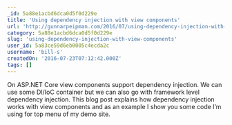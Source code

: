 ```yaml
---
_id: 5a88e1acbd6dca0d5f0d229e
title: 'Using dependency injection with view components'
url: 'http://gunnarpeipman.com/2016/07/using-dependency-injection-with-view-components/'
category: 5a88e1acbd6dca0d5f0d229e
slug: 'using-dependency-injection-with-view-components'
user_id: 5a83ce59d6eb0005c4ecda2c
username: 'bill-s'
createdOn: '2016-07-23T07:12:42.000Z'
tags: []
---
```


On ASP.NET Core view components support dependency injection. We can use some DI/IoC container but we can also go with framework level dependency injection. This blog post explains how dependency injection works with view components and as an example I show you some code I’m using for top menu of my demo site.
